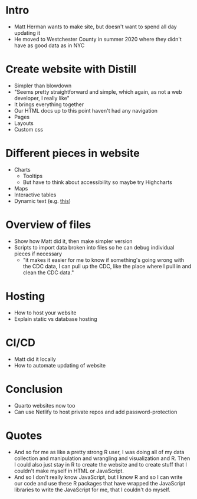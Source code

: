 
# Intro

- Matt Herman wants to make site, but doesn't want to spend all day updating it
- He moved to Westchester County in summer 2020 where they didn't have as good data as in NYC

# Create website with Distill
- Simpler than blowdown
- "Seems pretty straightforward and simple, which again, as not a web developer, I really like"
- It brings everything together
- Our HTML docs up to this point haven't had any navigation
- Pages
- Layouts
- Custom css

# Different pieces in website
- Charts
	- Tooltips
	- But have to think about accessibility so maybe try Highcharts
- Maps
- Interactive tables
- Dynamic text (e.g. [this](https://github.com/mfherman/westchester-covid/blob/master/site/index.Rmd#L49-L53))

# Overview of files
- Show how Matt did it, then make simpler version
- Scripts to import data broken into files so he can debug individual pieces if necessary
	- "it makes it easier for me to know if something's going wrong with the CDC data, I can pull up the CDC, like the place where I pull in and clean the CDC data."

# Hosting
- How to host your website
- Explain static vs database hosting

# CI/CD
- Matt did it locally
- How to automate updating of website

# Conclusion
- Quarto websites now too
- Can use Netlify to host private repos and add password-protection

# Quotes

- And so for me as like a pretty strong R user, I was doing all of my data collection and manipulation and wrangling and visualization and R. Then I could also just stay in R to create the website and to create stuff that I couldn't make myself in HTML or JavaScript.
- And so I don't really know JavaScript, but I know R and so I can write our code and use these R packages that have wrapped the JavaScript libraries to write the JavaScript for me, that I couldn't do myself.
